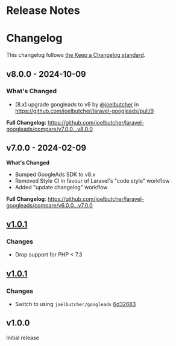 # Release Notes

# Changelog

This changelog follows [the Keep a Changelog standard](https://keepachangelog.com).

## v8.0.0 - 2024-10-09

### What's Changed

* [8.x] upgrade googleads to v9 by [@joelbutcher](https://github.com/joelbutcher) in https://github.com/joelbutcher/laravel-googleads/pull/9

**Full Changelog**: https://github.com/joelbutcher/laravel-googleads/compare/v7.0.0...v8.0.0

## v7.0.0 - 2024-02-09

**What's Changed**

- Bumped GoogleAds SDK to v8.x
- Removed Style CI in favour of Laravel's "code style" workflow
- Added "update changelog" workflow

**Full Changelog**: https://github.com/joelbutcher/laravel-googleads/compare/v6.0.0...v7.0.0

## [v1.0.1](https://github.com/joelbutcher/laravel-googleads/compare/v1.0.1...v2.0.0)

### Changes

- Drop support for PHP < 7.3

## [v1.0.1](https://github.com/joelbutcher/laravel-googleads/compare/v1.0.0...v1.0.1)

### Changes

- Switch to using `joelbutcher/googleads` [6d32683](https://github.com/joelbutcher/laravel-googleads/commit/6d326836f1082cc0562a20296a808660e8b1a4f9)

## v1.0.0

Initial release
